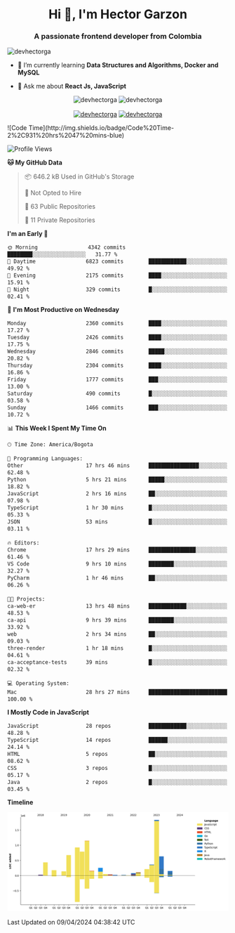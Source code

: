<h1 align="center">Hi 👋, I'm Hector Garzon</h1>
<h3 align="center">A passionate frontend developer from Colombia</h3>

<p align="left"> <img src="https://komarev.com/ghpvc/?username=devhectorga" alt="devhectorga" /> </p>

- 🌱 I’m currently learning **Data Structures and Algorithms, Docker and MySQL**

- 💬 Ask me about **React Js, JavaScript**

<p align="center"> <img src="https://github-readme-stats.vercel.app/api?username=devhectorga&count_private=true&show_icons=true" alt="devhectorga" /> <img src="https://github-readme-stats.vercel.app/api/top-langs/?username=devhectorga&layout=compact" alt="devhectorga" /></p>

<p align="center">
<a href="https://twitter.com/devhectorga" target="blank"><img align="center" src="https://cdn.jsdelivr.net/npm/simple-icons@3.0.1/icons/twitter.svg" alt="devhectorga" height="20" width="20" /></a>
<a href="https://linkedin.com/in/devhectorga" target="blank"><img align="center" src="https://cdn.jsdelivr.net/npm/simple-icons@3.0.1/icons/linkedin.svg" alt="devhectorga" height="20" width="20" /></a>
</p>
<!--START_SECTION:waka-->
![Code Time](http://img.shields.io/badge/Code%20Time-2%2C931%20hrs%2047%20mins-blue)

![Profile Views](http://img.shields.io/badge/Profile%20Views-0-blue)

**🐱 My GitHub Data** 

> 📦 646.2 kB Used in GitHub's Storage 
 > 
> 🚫 Not Opted to Hire
 > 
> 📜 63 Public Repositories 
 > 
> 🔑 11 Private Repositories 
 > 
**I'm an Early 🐤** 

```text
🌞 Morning                4342 commits        ████████░░░░░░░░░░░░░░░░░   31.77 % 
🌆 Daytime                6823 commits        ████████████░░░░░░░░░░░░░   49.92 % 
🌃 Evening                2175 commits        ████░░░░░░░░░░░░░░░░░░░░░   15.91 % 
🌙 Night                  329 commits         █░░░░░░░░░░░░░░░░░░░░░░░░   02.41 % 
```
📅 **I'm Most Productive on Wednesday** 

```text
Monday                   2360 commits        ████░░░░░░░░░░░░░░░░░░░░░   17.27 % 
Tuesday                  2426 commits        ████░░░░░░░░░░░░░░░░░░░░░   17.75 % 
Wednesday                2846 commits        █████░░░░░░░░░░░░░░░░░░░░   20.82 % 
Thursday                 2304 commits        ████░░░░░░░░░░░░░░░░░░░░░   16.86 % 
Friday                   1777 commits        ███░░░░░░░░░░░░░░░░░░░░░░   13.00 % 
Saturday                 490 commits         █░░░░░░░░░░░░░░░░░░░░░░░░   03.58 % 
Sunday                   1466 commits        ███░░░░░░░░░░░░░░░░░░░░░░   10.72 % 
```


📊 **This Week I Spent My Time On** 

```text
🕑︎ Time Zone: America/Bogota

💬 Programming Languages: 
Other                    17 hrs 46 mins      ████████████████░░░░░░░░░   62.48 % 
Python                   5 hrs 21 mins       █████░░░░░░░░░░░░░░░░░░░░   18.82 % 
JavaScript               2 hrs 16 mins       ██░░░░░░░░░░░░░░░░░░░░░░░   07.98 % 
TypeScript               1 hr 30 mins        █░░░░░░░░░░░░░░░░░░░░░░░░   05.33 % 
JSON                     53 mins             █░░░░░░░░░░░░░░░░░░░░░░░░   03.11 % 

🔥 Editors: 
Chrome                   17 hrs 29 mins      ███████████████░░░░░░░░░░   61.46 % 
VS Code                  9 hrs 10 mins       ████████░░░░░░░░░░░░░░░░░   32.27 % 
PyCharm                  1 hr 46 mins        ██░░░░░░░░░░░░░░░░░░░░░░░   06.26 % 

🐱‍💻 Projects: 
ca-web-er                13 hrs 48 mins      ████████████░░░░░░░░░░░░░   48.53 % 
ca-api                   9 hrs 39 mins       ████████░░░░░░░░░░░░░░░░░   33.92 % 
web                      2 hrs 34 mins       ██░░░░░░░░░░░░░░░░░░░░░░░   09.03 % 
three-render             1 hr 18 mins        █░░░░░░░░░░░░░░░░░░░░░░░░   04.61 % 
ca-acceptance-tests      39 mins             █░░░░░░░░░░░░░░░░░░░░░░░░   02.32 % 

💻 Operating System: 
Mac                      28 hrs 27 mins      █████████████████████████   100.00 % 
```

**I Mostly Code in JavaScript** 

```text
JavaScript               28 repos            ████████████░░░░░░░░░░░░░   48.28 % 
TypeScript               14 repos            ██████░░░░░░░░░░░░░░░░░░░   24.14 % 
HTML                     5 repos             ██░░░░░░░░░░░░░░░░░░░░░░░   08.62 % 
CSS                      3 repos             █░░░░░░░░░░░░░░░░░░░░░░░░   05.17 % 
Java                     2 repos             █░░░░░░░░░░░░░░░░░░░░░░░░   03.45 % 
```



**Timeline**

![Lines of Code chart](https://raw.githubusercontent.com/devHectorGa/devHectorGa/master/assets/bar_graph.png)


 Last Updated on 09/04/2024 04:38:42 UTC
<!--END_SECTION:waka-->
